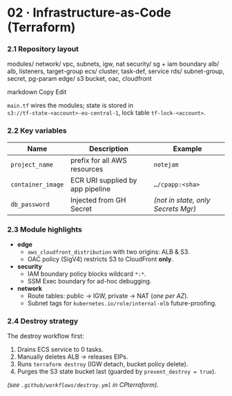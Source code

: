 # 02 · Infrastructure-as-Code (Terraform)

### 2.1  Repository layout
modules/
network/ vpc, subnets, igw, nat
security/ sg + iam boundary
alb/ alb, listeners, target-group
ecs/ cluster, task-def, service
rds/ subnet-group, secret, pg-param
edge/ s3 bucket, oac, cloudfront

markdown
Copy
Edit

`main.tf` wires the modules; state is stored in  
`s3://tf-state-<account>-eu-central-1`, lock table `tf-lock-<account>`.

### 2.2  Key variables
| Name | Description | Example |
| ---- | ----------- | ------- |
| `project_name` | prefix for all AWS resources | `notejam` |
| `container_image` | ECR URI supplied by app pipeline | `…/cpapp:<sha>` |
| `db_password` | Injected from GH Secret | *(not in state, only Secrets Mgr)* |

### 2.3  Module highlights  
* **edge**  
  * `aws_cloudfront_distribution` with two origins: ALB & S3.  
  * OAC policy (SigV4) restricts S3 to CloudFront **only**.  
* **security**  
  * IAM boundary policy blocks wildcard `*:*`.  
  * SSM Exec boundary for ad-hoc debugging.
* **network**  
  * Route tables: public → IGW, private → NAT (*one per AZ*).  
  * Subnet tags for `kubernetes.io/role/internal-elb` future-proofing.  

### 2.4  Destroy strategy
The destroy workflow first:
1. Drains ECS service to 0 tasks.
2. Manually deletes ALB → releases EIPs.  
3. Runs `terraform destroy` (IGW detach, bucket policy delete).  
4. Purges the S3 state bucket last (guarded by `prevent_destroy = true`).

*(see `.github/workflows/destroy.yml` in CPterraform).*